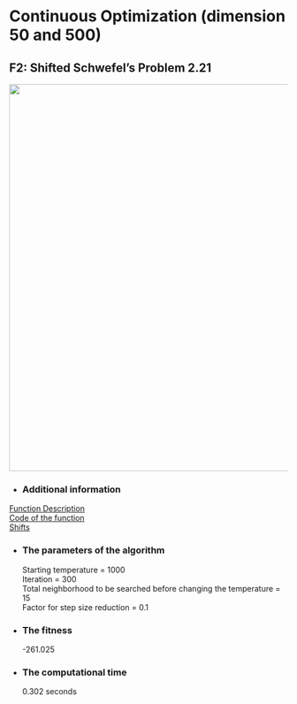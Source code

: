 # Continuous Optimization (dimension 50 and 500)
## F2: Shifted Schwefel’s Problem  2.21

<image src = "https://user-images.githubusercontent.com/57988473/81110737-3dfbf480-8f1c-11ea-9da5-922834cd8361.png" width = "700">

- ### Additional information  
[Function Description](https://github.com/Khwansiri/Metaheuristic_DSTI/blob/master/Shifted%20Sphere%20Function/CEC2008_TechnicalReport.pdf)    
[Code of the function](https://github.com/Khwansiri/Metaheuristic_DSTI/blob/master/Shifted%20Sphere%20Function/benchmark.c)      
[Shifts](https://github.com/Khwansiri/Metaheuristic_DSTI/blob/master/Shifted%20Sphere%20Function/data.h)    

- ### The parameters of the algorithm   
  Starting temperature = 1000   
  Iteration = 300  
  Total neighborhood to be searched before changing the temperature = 15  
  Factor for step size reduction = 0.1 

- ### The fitness   
  -261.025

- ### The computational time  
  0.302 seconds
